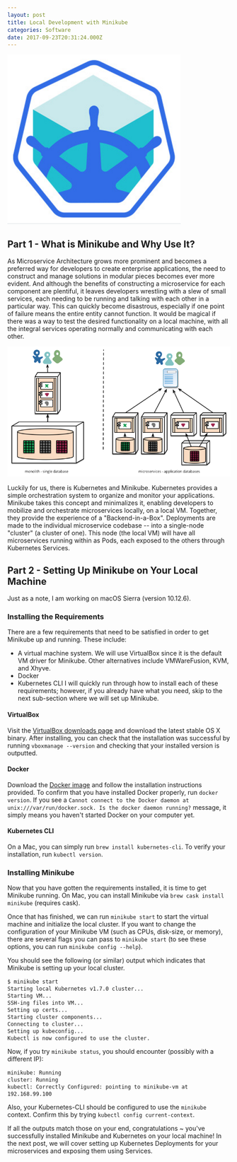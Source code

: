 ```yaml
---
layout: post
title: Local Development with Minikube
categories: Software
date: 2017-09-23T20:31:24.000Z
---
```

<img src="/images/fulls/minikube_logo.png" class="normal image">

## Part 1 - What is Minikube and Why Use It?
As Microservice Architecture grows more prominent and becomes a preferred way for developers to create enterprise applications, the need to construct and manage solutions in modular pieces becomes ever more evident. And although the benefits of constructing a microservice for each component are plentiful, it leaves developers wrestling with a slew of small services, each needing to be running and talking with each other in a particular way. This can quickly become disastrous, especially if one point of failure means the entire entity cannot function. It would be magical if there was a way to test the desired functionality on a local machine, with all the integral services operating normally and communicating with each other.

<img src="/images/fulls/microservice_architecture.png" class="fit image">

Luckily for us, there is Kubernetes and Minikube. Kubernetes provides a simple orchestration system to organize and monitor your applications. Minikube takes this concept and minimalizes it, enabling developers to mobilize and orchestrate microservices locally, on a local VM. Together, they provide the experience of a "Backend-in-a-Box". Deployments are made to the individual microservice codebase -- into a single-node "cluster" (a cluster of one). This node (the local VM) will have all microservices running within as Pods, each exposed to the others through Kubernetes Services.

## Part 2 - Setting Up Minikube on Your Local Machine
Just as a note, I am working on macOS Sierra (version 10.12.6).
### Installing the Requirements
There are a few requirements that need to be satisfied in order to get Minikube up and running. These include:
- A virtual machine system. We will use VirtualBox since it is the default VM driver for Minikube. Other alternatives include VMWareFusion, KVM, and Xhyve.
- Docker
- Kubernetes CLI
I will quickly run through how to install each of these requirements; however, if you already have what you need, skip to the next sub-section where we will set up Minikube.

#### VirtualBox
Visit the [VirtualBox downloads page](https://www.virtualbox.org/wiki/Downloads) and download the latest stable OS X binary. After installing, you can check that the installation was successful by running `vboxmanage --version` and checking that your installed version is outputted.

#### Docker
Download the [Docker image](https://download.docker.com/mac/stable/Docker.dmg) and follow the installation instructions provided. To confirm that you have installed Docker properly, run `docker version`. If you see a `Cannot connect to the Docker daemon at unix:///var/run/docker.sock. Is the docker daemon running?` message, it simply means you haven't started Docker on your computer yet.

#### Kubernetes CLI
On a Mac, you can simply run `brew install kubernetes-cli`. To verify your installation, run `kubectl version`.

### Installing Minikube
Now that you have gotten the requirements installed, it is time to get Minikube running. On Mac, you can install Minikube via `brew cask install minikube` (requires cask). 

Once that has finished, we can run `minikube start` to start the virtual machine and initialize the local cluster. If you want to change the configuration of your Minikube VM (such as CPUs, disk-size, or memory), there are several flags you can pass to `minikube start` (to see these options, you can run `minikube config --help`). 

You should see the following (or similar) output which indicates that Minikube is setting up your local cluster.
```
$ minikube start
Starting local Kubernetes v1.7.0 cluster...
Starting VM...
SSH-ing files into VM...
Setting up certs...
Starting cluster components...
Connecting to cluster...
Setting up kubeconfig...
Kubectl is now configured to use the cluster.
```

Now, if you try `minikube status`, you should encounter (possibly with a different IP):
```
minikube: Running
cluster: Running
kubectl: Correctly Configured: pointing to minikube-vm at 192.168.99.100
```

Also, your Kubernetes-CLI should be configured to use the `minikube` context. Confirm this by trying `kubectl config current-context`.

If all the outputs match those on your end, congratulations ~ you've successfully installed Minikube and Kubernetes on your local machine! In the next post, we will cover setting up Kubernetes Deployments for your microservices and exposing them using Services.

